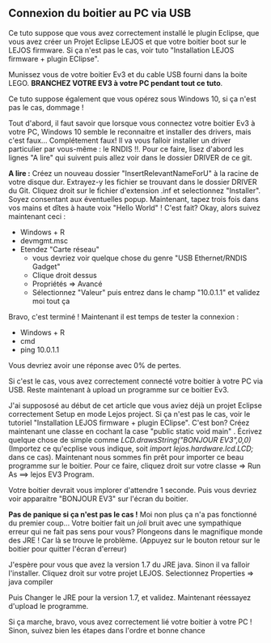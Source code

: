 ## Connexion du boitier au PC via USB

Ce tuto suppose que vous avez correctement installé le plugin Eclipse, que vous avez créer un Projet Eclipse LEJOS
et que votre boitier boot sur le LEJOS firmware. Si ça n'est pas le cas, voir tuto "Installation LEJOS firmware + plugin EClipse". 

Munissez vous de votre boitier Ev3 et du cable USB fourni dans la boite LEGO. **BRANCHEZ VOTRE EV3 à votre PC pendant tout ce tuto**.

Ce tuto suppose également que vous opérez sous Windows 10, si ça n'est pas le cas, dommage !

Tout d'abord, il faut savoir que lorsque vous connectez votre boitier Ev3 à votre PC, Windows 10 semble le reconnaitre et installer des drivers, mais c'est faux...
Complétement faux! Il va vous falloir installer un driver particulier par vous-même : le RNDIS !!. Pour ce faire, lisez d'abord les lignes "A lire" qui suivent puis
allez voir dans le dossier DRIVER de ce git. 

**A lire :** Créez un nouveau dossier "InsertRelevantNameForU" à la racine de votre disque dur. Extrayez-y les fichier se trouvant dans le dossier DRIVER du Git. Cliquez droit
sur le fichier d'extension .inf et selectionnez "Installer". Soyez consentant aux éventuelles popup.
Maintenant, tapez trois fois dans vos mains et dîtes à haute voix "Hello World" ! C'est fait? 
Okay, alors suivez maintenant ceci : 

- Windows + R
- devmgmt.msc
- Etendez "Carte réseau"
    - vous devriez voir quelque chose du genre "USB Ethernet/RNDIS Gadget"
    - Clique droit dessus
    - Propriétés => Avancé 
    - Sélectionnez "Valeur" puis entrez dans le champ "10.0.1.1" et validez moi tout ça
    
Bravo, c'est terminé !
Maintenant il est temps de tester la connexion : 

- Windows + R
- cmd
- ping 10.0.1.1

Vous devriez avoir une réponse avec 0% de pertes.

Si c'est le cas, vous avez correctement connecté votre boitier à votre PC via USB. Reste maintenant à upload un programme sur ce boitier Ev3. 

J'ai suppososé au début de cet article que vous aviez déjà un projet Eclipse correctement Setup en mode Lejos project. Si ça n'est pas le cas, voir le tutoriel 
"Installation LEJOS firmware + plugin EClipse". C'est bon? Créez maintenant une classe en cochant la case "public static void main" . Écrivez quelque chose de simple 
comme *LCD.drawsString("BONJOUR EV3",0,0)* (Importez ce qu'ecplise vous indique, soit *import lejos.hardware.lcd.LCD;* dans ce cas). 
Maintenant nous sommes fin prêt pour importer ce beau programme sur le boitier. Pour ce faire, cliquez droit sur votre classe => Run As ==> lejos EV3 Program.

Votre boitier devrait vous implorer d'attendre 1 seconde. Puis vous devriez voir apparaitre "BONJOUR EV3" sur l'écran du boitier.

**Pas de panique si ça n'est pas le cas !** Moi non plus ça n'a pas fonctionné du premier coup... 
Votre boitier fait un *joli* bruit avec une sympathique erreur qui ne fait pas sens pour vous? Plongeons dans le magnifique monde des JRE ! Car là se trouve le problème.
(Appuyez sur le bouton retour sur le boitier pour quitter l'écran d'erreur)

J'espère pour vous que avez la version 1.7 du JRE java. Sinon il va falloir l'installer. Cliquez droit sur votre projet LEJOS.
Selectionnez Properties => java compiler

Puis Changer le JRE pour la version 1.7, et validez.
Maintenant réessayez d'upload le programme. 

Si ça marche, bravo, vous avez correctement lié votre boitier à votre PC !
Sinon, suivez bien les étapes dans l'ordre et bonne chance




